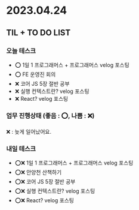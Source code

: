 # 2023.04.24

## TIL + TO DO LIST

### 오늘 테스크

- ⭕ 1일 1 프로그래머스 + 프로그래머스 velog 포스팅
- ⭕ FE 운영진 회의
- ❌ 코어 JS 5장 절반 공부
- ❌ 실행 컨텍스트란? velog 포스팅
- ❌ React? velog 포스팅

### 업무 진행상태 (좋음 : ⭕, 나쁨 : ❌)

❌ : 늦게 일어났어요.

### 내일 테스크

- ⭕❌ 1일 1 프로그래머스 + 프로그래머스 velog 포스팅
- ⭕❌ 안양천 산책하기
- ⭕❌ 코어 JS 5장 절반 공부
- ⭕❌ 실행 컨텍스트란? velog 포스팅
- ⭕❌ React? velog 포스팅
